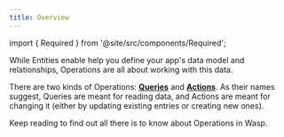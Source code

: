 ```yaml
---
title: Overview
---
```


import { Required } from '@site/src/components/Required';

While Entities enable help you define your app's data model and relationships, Operations are all about working with this data.

There are two kinds of Operations: [**Queries**](/docs/data-model/operations/queries.md) and [**Actions**](/docs/data-model/operations/actions.md). As their names suggest,
Queries are meant for reading data, and Actions are meant for changing it (either by updating existing entries or creating new ones).

Keep reading to find out all there is to know about Operations in Wasp.
